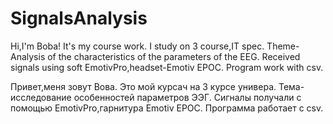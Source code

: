# SignalsAnalysis
Hi,I'm Boba! It's my course work. I study on 3 course,IT spec. Theme-Analysis of the characteristics of the parameters of the EEG.
Received signals using soft EmotivPro,headset-Emotiv EPOC. Program work with csv.

Привет,меня зовут Вова. Это мой курсач на 3 курсе универа. Тема-исследование особенностей параметров ЭЭГ.
Сигналы получали с помощью EmotivPro,гарнитура Emotiv EPOC. Программа работает с csv.
